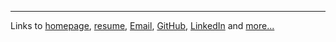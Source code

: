 
---

Links to [homepage](index.html),
[resume](resume/Resume.pdf),
[Email](mailto:rajarshi99@gmail.com),
[GitHub](https://github.com/rajarshi99/),
[LinkedIn](https://www.linkedin.com/in/rajarshi99/)
and [more...](more.md)
